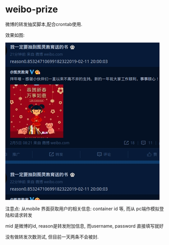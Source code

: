 # weibo-prize
微博的转发抽奖脚本,配合crontab使用.

效果如图:

![微博图片](test.jpg)

注意点: 从mobile 界面获取用户的相关信息: container id 等, 而从 pc端作模拟登陆和请求转发

mid 是微博的id, reason是转发附加信息, 而username, password 直接填写就好

没有做转发次数测试, 但目前一天两条不会被封.
